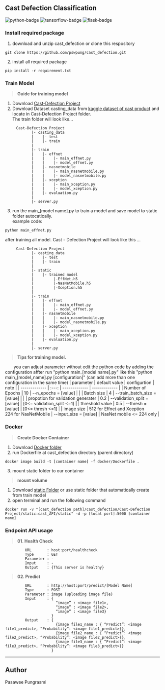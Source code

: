 ## Cast Defection Classification
![python-badge](https://img.shields.io/badge/python-=3.8.10-blue?logo=python)
![tensorflow-badge](https://img.shields.io/badge/tensorfllow-=2.5.0-orange?logo=tensorflow)
![flask-badge](https://img.shields.io/badge/flask-=2.0.1-white?logo=flask)
### Install required package
01. download and unzip cast_defection or clone this respository
```
git clone https://github.com/pswpung/cast_defection.git
```
02. install all required package
```
pip install -r requirement.txt
```

### Train Model
> **Guide for training model**
01. Download [Cast-Defection Project](https://github.com/pswpung/cast_defection/tree/main/Cast-Defection%20Project)
02. Download Dataset casting_data from [kaggle dataset of cast product](https://www.kaggle.com/ravirajsinh45/real-life-industrial-dataset-of-casting-product?select=casting_data) and locate in Cast-Defection Project folder. <br>
The train folder will look like...
```
     Cast-Defection Project
            |- casting_data
            |    |- test
            |    |- train
            |
            |- train
            |    |- effnet
            |    |    |- main_effnet.py
            |    |    |- model_effnet.py
            |    |- nasnetmobile
            |    |    |- main_nasnetmobile.py
            |    |    |- model_nasnetmobile.py
            |    |- xception
            |    |    |- main_xception.py
            |    |    |- model_xception.py
            |    |- evaluation.py
            |
            |- server.py
```
03. run the main_[model name].py to train a model and save model to static folder autocatically.<br>
example code: 
```python
python main_effnet.py 
```
after training all model. Cast - Defection Project will look like this ...
```
     Cast-Defection Project
            |- casting_data
            |    |- test
            |    |- train
            |
            |- static
            |    |- trained model
            |         |-EffNet.h5
            |         |-NasNetMobile.h5
            |         |-Xception.h5
            |        
            |- train
            |    |- effnet
            |    |    |- main_effnet.py
            |    |    |- model_effnet.py
            |    |- nasnetmobile
            |    |    |- main_nasnetmobile.py
            |    |    |- model_nasnetmobile.py
            |    |- xception
            |    |    |- main_xception.py
            |    |    |- model_xception.py
            |    |- evaluation.py
            |
            |- server.py
```
> **Tips for training model.**

&nbsp;&nbsp;&nbsp;&nbsp;&nbsp;&nbsp; you can adjust parameter without edit the python code by adding the configuration affter run "python main_[model name].py" like this "python main_[model_name].py [configuration]" (can add more than one configuration in the same time)
| parameter | default value | configurtion | note |
| ------------- | :---: | ------------- | ------------- |
| Number of Epochs | 10 | --n_epochs = [value] |  |
| Batch size | 4 | --train_batch_size = [value] |  |
| propotion for validation generater | 0.2 | --validation_split = [value] | [0<= validation_split <=1] |
| threshold value | 0.5 | --thresh = [value] | [0<= thresh <=1] |
| image size | 512 for Effnet and Xception <br> 224 for NasNetMobile | --input_size = [value] | NasNet mobile <= 224 only |

### Docker
> **Create Docker Container**
01. Download [Docker folder](https://github.com/pswpung/cast_defection/tree/main/docker)
02. run Dockerfile at cast_defection directory (parent directory)
```
docker image build -t [container name] -f docker/Dockerfile .
```
03. mount static folder to our container
> **mount volume**
01. Download [static Folder](https://drive.google.com/drive/folders/1wzNi4iJiFpQXZtckvVLrfhNMflsr0leH?usp=sharing) or use static folder that automatically create from train model
02. open terminal and run the following command
```
docker run -v "[cast_defection path]/cast_defection/Cast-Defection Project/static:cast_API/static" -d -p [local port]:5000 [container name]
```

### Endpoint API usage
> **01. Health Check**
```
         URL       : host:port/healthcheck
         Type      : GET
         Parameter : -
         Input     : -
         Output    : {This server is healthy}
```         
> **02. Predict**
``` 
         URL       : http://host:port/predict/[Model Name]
         Type      : POST
         Parameter : image (uploading image file)
         Input     : { 
                       “image” : <image file1>,
                       “image” : <image file2>, 
                       “image” : <image file3}
                     }
         Output    : {
                       {image file1_name : { “Predict”: <image file1_predict>, “Probability”: <image file1_predict>}}, 
                       {image file2_name : { “Predict”: <image file2_predict>, “Probability”: <image file2_predict>}}, 
                       {image file3_name : { “Predict”: <image file3_predict>, “Probability”: <image file3_predict>}}
                     }
```
<hr>

## Author
Pasawee Pungrasmi
